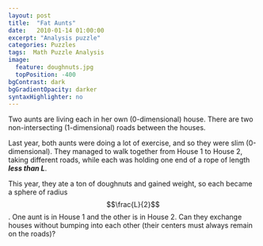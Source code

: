 ```yaml
---
layout: post
title:  "Fat Aunts"
date:   2010-01-14 01:00:00
excerpt: "Analysis puzzle"
categories: Puzzles
tags:  Math Puzzle Analysis
image:
  feature: doughnuts.jpg
  topPosition: -400
bgContrast: dark
bgGradientOpacity: darker
syntaxHighlighter: no
---
```

Two aunts are living each in her own (0-dimensional) house. There are two non-intersecting (1-dimensional) roads between the houses.

Last year, both aunts were doing a lot of exercise, and so they were slim (0-dimensional). They managed to walk together from House 1 to House 2, taking different roads, while each was holding one end of a rope of length ***less than L***.

This year, they ate a ton of doughnuts and gained weight, so each became a sphere of radius $$\frac{L}{2}$$. One aunt is in House 1 and the other is in House 2. Can they exchange houses without bumping into each other (their centers must always remain on the roads)?